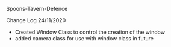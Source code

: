 Spoons-Tavern-Defence

Change Log 24/11/2020

 - Created Window Class to control the creation of the window
 - added camera class for use with window class in future
